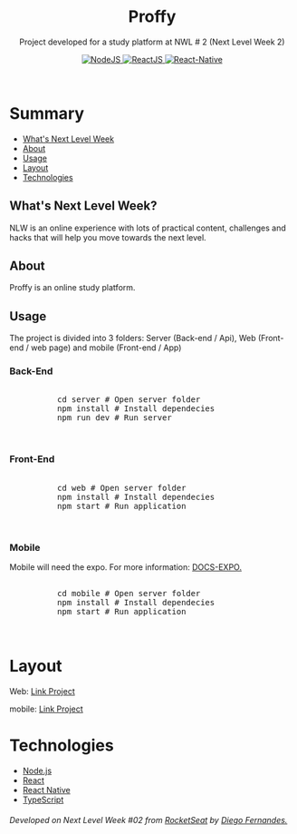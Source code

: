 <header>
  <h1 align="center">
    Proffy
  </h1>
  <p align="center">Project developed for a study platform at NWL # 2 (Next Level Week 2)</p>
  <p align="center">
    <a href="https://nodejs.org/en/" rel="nofollow">
        <img src="https://camo.githubusercontent.com/aed2c3876a97dab0bdadd00ece0a12f9291d1dab/68747470733a2f2f696d672e736869656c64732e696f2f7374617469632f76313f6c6162656c3d4e6f6465266d6573736167653d4a5326636f6c6f723d626c75653f7374796c653d706c6173746963266c6f676f3d4e6f64652e6a73" alt="NodeJS" data-canonical-src="https://img.shields.io/static/v1?label=Node&amp;message=JS&amp;color=blue?style=plastic&amp;logo=Node.js" style="max-width:100%;">
    </a>
    <a href="https://reactjs.org/" rel="nofollow">
        <img src="https://camo.githubusercontent.com/2fa18e428de4a1b7917b25f79b23633301dc152b/68747470733a2f2f696d672e736869656c64732e696f2f7374617469632f76313f6c6162656c3d5265616374266d6573736167653d4a5326636f6c6f723d626c75653f7374796c653d706c6173746963266c6f676f3d5265616374" alt="ReactJS" data-canonical-src="https://img.shields.io/static/v1?label=React&amp;message=JS&amp;color=blue?style=plastic&amp;logo=React" style="max-width:100%;">
    </a>
    <a href="https://reactnative.dev/" rel="nofollow">
        <img src="https://camo.githubusercontent.com/099a86b814c13bf9dbb1ebc651bd48740ba1de1a/68747470733a2f2f696d672e736869656c64732e696f2f7374617469632f76313f6c6162656c3d5265616374266d6573736167653d4e617469766526636f6c6f723d626c75653f7374796c653d706c6173746963266c6f676f3d5265616374" alt="React-Native" data-canonical-src="https://img.shields.io/static/v1?label=React&amp;message=Native&amp;color=blue?style=plastic&amp;logo=React" style="max-width:100%;">
    </a>
  </p>
  <p align="center">
    <img src="" />
  </p>
  </header>
  
 <main>
  <h1>Summary</h1>
  <ul>
    <li><a href="#What's Next Level Week">What's Next Level Week</a></li>
    <li><a href="#About">About</a></li>
    <li><a href="#Usage">Usage</a></li>
    <li><a href="#Layout">Layout</a></li>
    <li><a href="#Technologies">Technologies</a></li>
  </ul>
  
  <h2>What's Next Level Week?</h2>
  <p>NLW is an online experience with lots of practical content, challenges and hacks that will help you move towards the next level.</p>

  <h2>About</h2>
  <p>Proffy is an online study platform.</p>
  
  <h2>Usage</h2>
    <p>The project is divided into 3 folders: Server (Back-end / Api), Web (Front-end / web page) and mobile (Front-end / App)</p>
    <p>
      <h3>Back-End</h3>
      <pre>
        <span>
          cd server # Open server folder
          npm install # Install dependecies
          npm run dev # Run server
        </span>
      </pre>
    </p>
    <p>
      <h3>Front-End</h3>
      <pre>
        <span>
          cd web # Open server folder
          npm install # Install dependecies
          npm start # Run application
        </span>
      </pre>
    </p>
    <p>
      <h3>Mobile</h3>
      <p>Mobile will need the expo. For more information: <a href="https://docs.expo.io/">DOCS-EXPO.</a></p>
      <pre>
        <span>
          cd mobile # Open server folder
          npm install # Install dependecies
          npm start # Run application
        </span>
      </pre>
    </p>
    <p>
    <h1>Layout</h1>
      <p>
        Web: 
        <a href="https://www.figma.com/file/WuxzaWVnF8Bx7LcnvATyiv/Proffy-Web-(Copy)">Link Project</a>
      </p>
      <p>
        mobile: 
        <a href="https://www.figma.com/file/pRsZQKpN4wQjrnTXw8xbst/Proffy-Mobile-(Copy)">Link Project</a>
      </p>
    </p>
    <p>
      <h1>Technologies</h1>
      <ul>
        <li><a href="https://nodejs.org/en/" rel="nofollow">Node.js</a></li>
        <li><a href="https://reactjs.org" rel="nofollow">React</a></li>
        <li><a href="https://facebook.github.io/react-native/" rel="nofollow">React Native</a></li>
        <li><a href="https://www.typescriptlang.org/" rel="nofollow">TypeScript</a></li>
      </ul>
    </p>
    <p>
      <h6>Developed on Next Level Week #02 from <a href="<a href="https://rocketseat.com.br">RocketSeat</a> by <a href="https://www.linkedin.com/in/diego-schell-fernandes/?originalSubdomain=br">Diego Fernandes.</a></h6>
    </p>
 </main>


